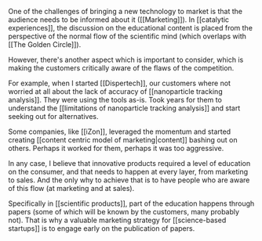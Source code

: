 One of the challenges of bringing a new technology to market is that the audience needs to be informed about it ([[Marketing]]). In [[catalytic experiences]], the discussion on the educational content is placed from the perspective of the normal flow of the scientific mind (which overlaps with [[The Golden Circle]]). 

However, there's another aspect which is important to consider, which is making the customers critically aware of the flaws of the competition. 

For example, when I started [[Dispertech]], our customers where not worried at all about the lack of accuracy of [[nanoparticle tracking analysis]]. They were using the tools as-is. Took years for them to understand the [[limitations of nanoparticle tracking analysis]] and start seeking out for alternatives. 

Some companies, like [[iZon]], leveraged the momentum and started creating [[content centric model of marketing|content]] bashing out on others. Perhaps it worked for them, perhaps it was too aggressive. 

In any case, I believe that innovative products required a level of education on the consumer, and that needs to happen at every layer, from marketing to sales. And the only why to achieve that is to have people who are aware of this flow (at marketing and at sales). 

Specifically in [[scientific products]], part of the education happens through papers (some of which will be known by the customers, many probably not). That is why a valuable marketing strategy for [[science-based startups]] is to engage early on the publication of papers. 